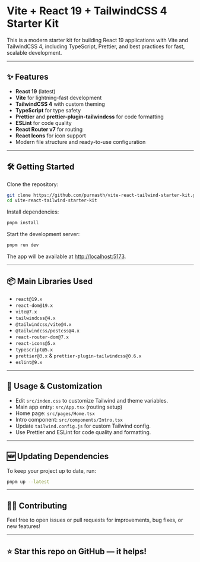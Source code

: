 # Vite + React 19 + TailwindCSS 4 Starter Kit

This is a modern starter kit for building React 19 applications with Vite and TailwindCSS 4, including TypeScript, Prettier, and best practices for fast, scalable development.

---

## ✨ Features

- **React 19** (latest)
- **Vite** for lightning-fast development
- **TailwindCSS 4** with custom theming
- **TypeScript** for type safety
- **Prettier** and **prettier-plugin-tailwindcss** for code formatting
- **ESLint** for code quality
- **React Router v7** for routing
- **React Icons** for icon support
- Modern file structure and ready-to-use configuration

---

## 🛠️ Getting Started

Clone the repository:

```sh
git clone https://github.com/purnasth/vite-react-tailwind-starter-kit.git
cd vite-react-tailwind-starter-kit
```

Install dependencies:

```sh
pnpm install
```

Start the development server:

```sh
pnpm run dev
```

The app will be available at [http://localhost:5173](http://localhost:5173).

---

## 📦 Main Libraries Used

- `react@19.x`
- `react-dom@19.x`
- `vite@7.x`
- `tailwindcss@4.x`
- `@tailwindcss/vite@4.x`
- `@tailwindcss/postcss@4.x`
- `react-router-dom@7.x`
- `react-icons@5.x`
- `typescript@5.x`
- `prettier@3.x` & `prettier-plugin-tailwindcss@0.6.x`
- `eslint@9.x`

---

## 📝 Usage & Customization

- Edit `src/index.css` to customize Tailwind and theme variables.
- Main app entry: `src/App.tsx` (routing setup)
- Home page: `src/pages/Home.tsx`
- Intro component: `src/components/Intro.tsx`
- Update `tailwind.config.js` for custom Tailwind config.
- Use Prettier and ESLint for code quality and formatting.

---

## 🆕 Updating Dependencies

To keep your project up to date, run:

```sh
pnpm up --latest
```

---

## 🧑‍💻 Contributing

Feel free to open issues or pull requests for improvements, bug fixes, or new features!

---

## ⭐ Star this repo on GitHub — it helps!